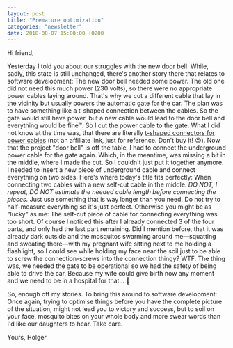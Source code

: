 ```yaml
---
layout: post
title: "Premature optimization"
categories: "newsletter"
date: 2018-08-07 15:00:00 +0200
---
```


Hi friend,

Yesterday I told you about our struggles with the new door bell. While, sadly, this state is still unchanged, there's another story there that relates to software development:
The new door bell needed some power. The old one did not need this much power (230 volts), so there were no appropriate power cables laying around. That's why we cut a different cable that lay in the vicinity but usually powers the automatic gate for the car. The plan was to have something like a t-shaped connection between the cables. So the gate would still have power, but a new cable would lead to the door bell and everything would be fine™. So I cut the power cable to the gate. What I did not know at the time was, that there are literally [t-shaped connectors for power cables](https://www.amazon.de/ATPWONZ-Kabel-Verbindungsbox-Kabelverbinder-Verbindungsmuffe-Kabeldurchmesser/dp/B01MS008Z6/ref=sr_1_1?ie=UTF8&qid=1533645418&sr=8-1&keywords=t+verbinder+erdkabel) (not an affiliate link, just for reference. Don't buy it! 😉).<!--more-->
Now that the project "door bell" is off the table, I had to connect the underground power cable for the gate again. Which, in the meantime, was missing a bit in the middle, where I made the cut. So I couldn't just put it together anymore. I needed to insert a new piece of underground cable and connect everything on two sides. Here's where today's title fits perfectly: When connecting two cables with a new self-cut cable in the middle. *DO NOT, I repeat, DO NOT estimate the needed cable length before connecting the pieces.* Just use something that is way longer than you need. Do not try to half-measure everything so it's just perfect. Otherwise you might be as "lucky" as me: The self-cut piece of cable for connecting everything was too short. Of course I noticed this after I already connected 3 of the four parts, and only had the last part remaining. Did I mention before, that it was already dark outside and the mosquitos swarming around me—squatting and sweating there—with my pregnant wife sitting next to me holding a flashlight, so I could see while holding my face near the soil just to be able to screw the connection-screws into the connection thingy? WTF. The thing was, we needed the gate to be operational so we had the safety of being able to drive the car. Because my wife could give birth now any moment and we need to be in a hospital for that…
🎉

So, enough off my stories. To bring this around to software development: Once again, trying to optimise things before you have the complete picture of the situation, might not lead you to victory and success, but to soil on your face, mosquito bites on your whole body and more swear words than I'd like our daughters to hear. Take care.

Yours,
Holger
